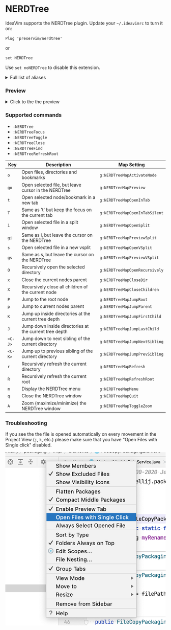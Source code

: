 # NERDTree

IdeaVim supports the NERDTree plugin. Update your `~/.ideavimrc` to turn it on:
```vim
Plug 'preservim/nerdtree'
```
or
```vim
set NERDTree
```
Use `set noNERDTree` to disable this extension.

<details>
<summary>Full list of aliases</summary>

```vim
set NERDTree
Plug 'preservim/nerdtree'
Plug 'https://github.com/preservim/nerdtree'
Plug 'https://github.com/scrooloose/nerdtree'
Plug 'scrooloose/nerdtree'
Plug 'nerdtree'
```
</details>


### Preview

<details>
<summary>Click to the the preview</summary>
<img src="images/nerdtree.gif" alt="NERDTree example"/>
</details>

### Supported commands

- `:NERDTree`
- `:NERDTreeFocus`
- `:NERDTreeToggle`
- `:NERDTreeClose`
- `:NERDTreeFind`
- `:NERDTreeRefreshRoot`

| Key     |  Description                                            |  Map Setting                   |
|---------|---------------------------------------------------------|--------------------------------|
| `o`     |  Open files, directories and bookmarks                  | `g:NERDTreeMapActivateNode`    |
| `go`    |  Open selected file, but leave cursor in the NERDTree   | `g:NERDTreeMapPreview`         |
| `t`     |  Open selected node/bookmark in a new tab               | `g:NERDTreeMapOpenInTab`       |
| `T`     |  Same as 't' but keep the focus on the current tab      | `g:NERDTreeMapOpenInTabSilent` |
| `i`     |  Open selected file in a split window                   | `g:NERDTreeMapOpenSplit`       |
| `gi`    |  Same as i, but leave the cursor on the NERDTree        | `g:NERDTreeMapPreviewSplit`    |
| `s`     |  Open selected file in a new vsplit                     | `g:NERDTreeMapOpenVSplit`      |
| `gs`    |  Same as s, but leave the cursor on the NERDTree        | `g:NERDTreeMapPreviewVSplit`   |
| `O`     |  Recursively open the selected directory                | `g:NERDTreeMapOpenRecursively` |
| `x`     |  Close the current nodes parent                         | `g:NERDTreeMapCloseDir`        |
| `X`     |  Recursively close all children of the current node     | `g:NERDTreeMapCloseChildren`   |
| `P`     |  Jump to the root node                                  | `g:NERDTreeMapJumpRoot`        |
| `p`     |  Jump to current nodes parent                           | `g:NERDTreeMapJumpParent`      | 
| `K`     |  Jump up inside directories at the current tree depth   | `g:NERDTreeMapJumpFirstChild`  |
| `J`     |  Jump down inside directories at the current tree depth | `g:NERDTreeMapJumpLastChild`   |
| `<C-J>` |  Jump down to next sibling of the current directory     | `g:NERDTreeMapJumpNextSibling` |
| `<C-K>` |  Jump up to previous sibling of the current directory   | `g:NERDTreeMapJumpPrevSibling` |
| `r`     |  Recursively refresh the current directory              | `g:NERDTreeMapRefresh`         |
| `R`     |  Recursively refresh the current root                   | `g:NERDTreeMapRefreshRoot`     |
| `m`     |  Display the NERDTree menu                              | `g:NERDTreeMapMenu`            |
| `q`     |  Close the NERDTree window                              | `g:NERDTreeMapQuit`            |
| `A`     |  Zoom (maximize/minimize) the NERDTree window           | `g:NERDTreeMapToggleZoom`      |

### Troubleshooting

If you see the the file is opened automatically on every movement in the Project View (`j`, `k`, etc.)
please make sure that you have "Open Files with Single click" disabled.

<img src="images/disable-one-click.png" alt="Disable one click"/>
